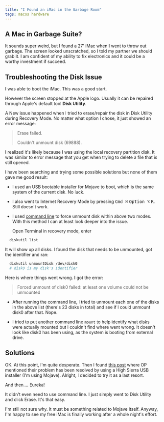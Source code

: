 ```yaml
---
title: "I Found an iMac in the Garbage Room"
tags: macos hardware
---
```


## A Mac in Garbage Suite?

It sounds super weird, but I found a 27' iMac when I went to throw out garbage.
The screen looked unscratched, so I told my partner we should grab it. I am confident of my ability to fix electronics and it could be a worthy investment if succeed.

## Troubleshooting the Disk Issue

I was able to boot the iMac. This was a good start.

However the screen stopped at the Apple logo. Usually it can be repaired through Apple's default tool **Disk Utility**.

A New issue happened when I tried to erase/repair the disk in Disk Utility during Recovery Mode. No matter what option I chose, it just showed an error message:

> Erase failed.
>
> Couldn't unmount disk (69888).

I realized it's likely because I was using the local recovery partition disk. It was similar to error message that you get when trying to delete a file that is still opened.

I have been searching and trying some possible solutions but none of them gave me good result:

* I used an USB bootable installer for Mojave to boot, which is the same system of the current disk. No luck.

* I also went to Internet Recovery Mode by pressing <kbd>Cmd ⌘</kbd> <kbd>Option ⌥</kbd> <kbd>R</kbd>. Still doesn't work.

* I used [command line](https://www.amsys.co.uk/disk-utility-tip-fix-couldnt-unmount-disk-errors/) to force unmount disk within above two modes. With this method I can at least look deeper into the issue.

  Open Terminal in recovery mode, enter
  
```bash
  diskutil list
  ```

  It will show up all disks. I found the disk that needs to be unmounted, got the identifier and ran:
  
```bash
  diskutil unmountDisk /dev/disk0
  # disk0 is my disk's identifier
  ```

  Here is where things went wrong. I got the error:
  > Forced unmount of disk0 failed: at least one volume could not be unmounted

* After running the command line, I tried to unmount each one of the disks in the above list (there's 23 disks in total) and see if I could unmount disk0 after that. Nope.

* I tried to put another command line `mount` to help identify what disks were actually mounted but I couldn't find where went wrong. It doesn't look like disk0 has been using, as the system is booting from external drive.

## Solutions

OK. At this point, I'm quite desperate. Then I found [this post](https://discussions.apple.com/thread/250763252?page=2) where OP mentioned their problem has been resolved by using a High Sierra USB installer (I'm using Mojave). Alright, I decided to try it as a last resort.

And then.... Eureka!

It didn't even need to use command line. I just simply went to Disk Utility and click Erase. It's that easy.

I'm still not sure why. It must be something related to Mojave itself. Anyway, I'm happy to see my free iMac is finally working after a whole night's effort.
